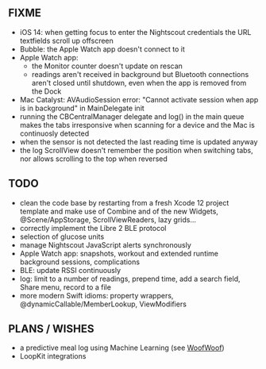 FIXME
-----

* iOS 14: when getting focus to enter the Nightscout credentials the URL textfields scroll up offscreen
* Bubble: the Apple Watch app doesn't connect to it
* Apple Watch app:
  - the Monitor counter doesn't update on rescan
  - readings aren't received in background but Bluetooth connections aren't closed until shutdown, even when the app is removed from the Dock
* Mac Catalyst: AVAudioSession error: "Cannot activate session when app is in background" in MainDelegate init
* running the CBCentralManager delegate and log() in the main queue makes the tabs irresponsive when scanning for a device and the Mac is continuosly detected
* when the sensor is not detected the last reading time is updated anyway
* the log ScrollView doesn't remember the position when switching tabs, nor allows scrolling to the top when reversed

TODO
----

* clean the code base by restarting from a fresh Xcode 12 project template and make use of Combine and of the new Widgets, @Scene/AppStorage, ScrollViewReaders, lazy grids...
* correctly implement the Libre 2 BLE protocol
* selection of glucose units
* manage Nightscout JavaScript alerts synchronously
* Apple Watch app: snapshots, workout and extended runtime background sessions, complications
* BLE: update RSSI continuously
* log: limit to a number of readings, prepend time, add a search field, Share menu, record to a file
* more modern Swift idioms: property wrappers, @dynamicCallable/MemberLookup, ViewModifiers


PLANS / WISHES
---------------

* a predictive meal log using Machine Learning (see [WoofWoof](https://github.com/gshaviv/ninety-two))
* LoopKit integrations
